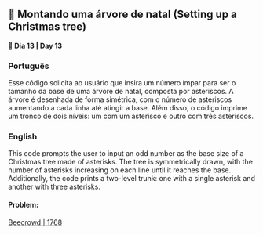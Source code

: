 <h2>🎄 Montando uma árvore de natal (Setting up a Christmas tree)</h2>

<p><strong>📌 Dia 13 | Day 13</strong></p>

<h3>Português</h3>
<p>Esse código solicita ao usuário que insira um número ímpar para ser o tamanho da base de uma árvore de natal, composta por asteriscos. A árvore é desenhada de forma simétrica, com o número de asteriscos aumentando a cada linha até atingir a base. Além disso, o código imprime um tronco de dois níveis: um com um asterisco e outro com três asteriscos.</p>

<h3>English</h3>
<p>This code prompts the user to input an odd number as the base size of a Christmas tree made of asterisks. The tree is symmetrically drawn, with the number of asterisks increasing on each line until it reaches the base. Additionally, the code prints a two-level trunk: one with a single asterisk and another with three asterisks.</p>

<h4>Problem:</h4>
<a href="https://www.beecrowd.com.br/judge/pt/problems/view/1768">Beecrowd | 1768</a>
